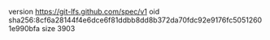 version https://git-lfs.github.com/spec/v1
oid sha256:8cf6a28144f4e6dce6f81ddbb8dd8b372da70fdc92e9176fc50512601e990bfa
size 3903
